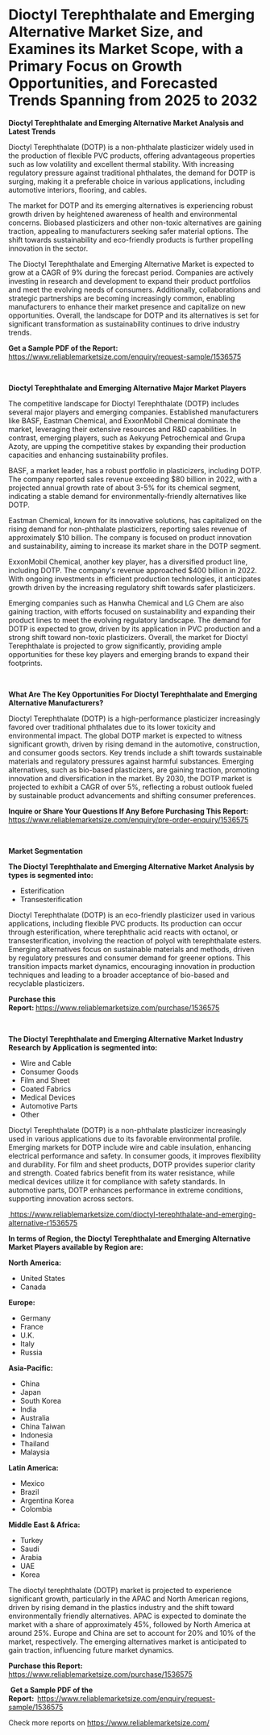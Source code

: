 <p><h1>Dioctyl Terephthalate and Emerging Alternative Market Size, and Examines its Market Scope, with a Primary Focus on Growth Opportunities, and Forecasted Trends Spanning from 2025 to 2032</h1></p><p><strong>Dioctyl Terephthalate and Emerging Alternative Market Analysis and Latest Trends</strong></p>
<p><p>Dioctyl Terephthalate (DOTP) is a non-phthalate plasticizer widely used in the production of flexible PVC products, offering advantageous properties such as low volatility and excellent thermal stability. With increasing regulatory pressure against traditional phthalates, the demand for DOTP is surging, making it a preferable choice in various applications, including automotive interiors, flooring, and cables.</p><p>The market for DOTP and its emerging alternatives is experiencing robust growth driven by heightened awareness of health and environmental concerns. Biobased plasticizers and other non-toxic alternatives are gaining traction, appealing to manufacturers seeking safer material options. The shift towards sustainability and eco-friendly products is further propelling innovation in the sector.</p><p>The Dioctyl Terephthalate and Emerging Alternative Market is expected to grow at a CAGR of 9% during the forecast period. Companies are actively investing in research and development to expand their product portfolios and meet the evolving needs of consumers. Additionally, collaborations and strategic partnerships are becoming increasingly common, enabling manufacturers to enhance their market presence and capitalize on new opportunities. Overall, the landscape for DOTP and its alternatives is set for significant transformation as sustainability continues to drive industry trends.</p></p>
<p><strong>Get a Sample PDF of the Report:&nbsp;</strong> <a href="https://www.reliablemarketsize.com/enquiry/request-sample/1536575?utm_campaign=3509&utm_medium=2&utm_source=Github&utm_content=ia&utm_term=03042025&utm_id=dioctyl-terephthalate-and-emerging-alternative">https://www.reliablemarketsize.com/enquiry/request-sample/1536575</a></p>
<p>&nbsp;</p>
<p><strong>Dioctyl Terephthalate and Emerging Alternative Major Market Players</strong></p>
<p><p>The competitive landscape for Dioctyl Terephthalate (DOTP) includes several major players and emerging companies. Established manufacturers like BASF, Eastman Chemical, and ExxonMobil Chemical dominate the market, leveraging their extensive resources and R&D capabilities. In contrast, emerging players, such as Aekyung Petrochemical and Grupa Azoty, are upping the competitive stakes by expanding their production capacities and enhancing sustainability profiles.</p><p>BASF, a market leader, has a robust portfolio in plasticizers, including DOTP. The company reported sales revenue exceeding $80 billion in 2022, with a projected annual growth rate of about 3-5% for its chemical segment, indicating a stable demand for environmentally-friendly alternatives like DOTP.</p><p>Eastman Chemical, known for its innovative solutions, has capitalized on the rising demand for non-phthalate plasticizers, reporting sales revenue of approximately $10 billion. The company is focused on product innovation and sustainability, aiming to increase its market share in the DOTP segment.</p><p>ExxonMobil Chemical, another key player, has a diversified product line, including DOTP. The company's revenue approached $400 billion in 2022. With ongoing investments in efficient production technologies, it anticipates growth driven by the increasing regulatory shift towards safer plasticizers.</p><p>Emerging companies such as Hanwha Chemical and LG Chem are also gaining traction, with efforts focused on sustainability and expanding their product lines to meet the evolving regulatory landscape. The demand for DOTP is expected to grow, driven by its application in PVC production and a strong shift toward non-toxic plasticizers. Overall, the market for Dioctyl Terephthalate is projected to grow significantly, providing ample opportunities for these key players and emerging brands to expand their footprints.</p></p>
<p>&nbsp;</p>
<p><strong>What Are The Key Opportunities For Dioctyl Terephthalate and Emerging Alternative Manufacturers?</strong></p>
<p><p>Dioctyl Terephthalate (DOTP) is a high-performance plasticizer increasingly favored over traditional phthalates due to its lower toxicity and environmental impact. The global DOTP market is expected to witness significant growth, driven by rising demand in the automotive, construction, and consumer goods sectors. Key trends include a shift towards sustainable materials and regulatory pressures against harmful substances. Emerging alternatives, such as bio-based plasticizers, are gaining traction, promoting innovation and diversification in the market. By 2030, the DOTP market is projected to exhibit a CAGR of over 5%, reflecting a robust outlook fueled by sustainable product advancements and shifting consumer preferences.</p></p>
<p><strong>Inquire or Share Your Questions If Any Before Purchasing This Report:</strong> <a href="https://www.reliablemarketsize.com/enquiry/pre-order-enquiry/1536575?utm_campaign=3509&utm_medium=2&utm_source=Github&utm_content=ia&utm_term=03042025&utm_id=dioctyl-terephthalate-and-emerging-alternative">https://www.reliablemarketsize.com/enquiry/pre-order-enquiry/1536575</a></p>
<p>&nbsp;</p>
<p><strong>Market Segmentation</strong></p>
<p><strong>The Dioctyl Terephthalate and Emerging Alternative Market Analysis by types is segmented into:</strong></p>
<p><ul><li>Esterification</li><li>Transesterification</li></ul></p>
<p><p>Dioctyl Terephthalate (DOTP) is an eco-friendly plasticizer used in various applications, including flexible PVC products. Its production can occur through esterification, where terephthalic acid reacts with octanol, or transesterification, involving the reaction of polyol with terephthalate esters. Emerging alternatives focus on sustainable materials and methods, driven by regulatory pressures and consumer demand for greener options. This transition impacts market dynamics, encouraging innovation in production techniques and leading to a broader acceptance of bio-based and recyclable plasticizers.</p></p>
<p><strong>Purchase this Report:&nbsp;</strong><a href="https://www.reliablemarketsize.com/purchase/1536575?utm_campaign=3509&utm_medium=2&utm_source=Github&utm_content=ia&utm_term=03042025&utm_id=dioctyl-terephthalate-and-emerging-alternative">https://www.reliablemarketsize.com/purchase/1536575</a></p>
<p>&nbsp;</p>
<p><strong>The Dioctyl Terephthalate and Emerging Alternative Market Industry Research by Application is segmented into:</strong></p>
<p><ul><li>Wire and Cable</li><li>Consumer Goods</li><li>Film and Sheet</li><li>Coated Fabrics</li><li>Medical Devices</li><li>Automotive Parts</li><li>Other</li></ul></p>
<p><p>Dioctyl Terephthalate (DOTP) is a non-phthalate plasticizer increasingly used in various applications due to its favorable environmental profile. Emerging markets for DOTP include wire and cable insulation, enhancing electrical performance and safety. In consumer goods, it improves flexibility and durability. For film and sheet products, DOTP provides superior clarity and strength. Coated fabrics benefit from its water resistance, while medical devices utilize it for compliance with safety standards. In automotive parts, DOTP enhances performance in extreme conditions, supporting innovation across sectors.</p></p>
<p><a href="https://www.reliablemarketsize.com/dioctyl-terephthalate-and-emerging-alternative-r1536575?utm_campaign=3509&utm_medium=2&utm_source=Github&utm_content=ia&utm_term=03042025&utm_id=dioctyl-terephthalate-and-emerging-alternative">&nbsp;https://www.reliablemarketsize.com/dioctyl-terephthalate-and-emerging-alternative-r1536575</a></p>
<p><strong>In terms of Region, the Dioctyl Terephthalate and Emerging Alternative Market Players available by Region are:</strong></p>
<p>
    <p> <strong> North America: </strong>
        <ul>
            <li>United States</li>
            <li>Canada</li>
        </ul>
        </p> 
    <p> <strong> Europe: </strong>
        <ul>
            <li>Germany</li>
            <li>France</li>
            <li>U.K.</li>
            <li>Italy</li>
            <li>Russia</li>
        </ul>
        </p> 
    <p> <strong> Asia-Pacific: </strong>
        <ul>
            <li>China</li>
            <li>Japan</li>
            <li>South Korea</li>
            <li>India</li>
            <li>Australia</li>
            <li>China Taiwan</li>
            <li>Indonesia</li>
            <li>Thailand</li>
            <li>Malaysia</li>
        </ul>
        </p> 
    <p> <strong> Latin America: </strong>
        <ul>
            <li>Mexico</li>
            <li>Brazil</li>
            <li>Argentina Korea</li>
            <li>Colombia</li>
        </ul>
        </p> 
    <p> <strong> Middle East & Africa: </strong>
        <ul>
            <li>Turkey</li>
            <li>Saudi</li>
            <li>Arabia</li>
            <li>UAE</li>
            <li>Korea</li>
        </ul>
    </p>
    </p>
<p><p>The dioctyl terephthalate (DOTP) market is projected to experience significant growth, particularly in the APAC and North American regions, driven by rising demand in the plastics industry and the shift toward environmentally friendly alternatives. APAC is expected to dominate the market with a share of approximately 45%, followed by North America at around 25%. Europe and China are set to account for 20% and 10% of the market, respectively. The emerging alternatives market is anticipated to gain traction, influencing future market dynamics.</p></p>
<p><strong>Purchase this Report: </strong><a href="https://www.reliablemarketsize.com/purchase/1536575?utm_campaign=3509&utm_medium=2&utm_source=Github&utm_content=ia&utm_term=03042025&utm_id=dioctyl-terephthalate-and-emerging-alternative">https://www.reliablemarketsize.com/purchase/1536575</a></p>
<p>&nbsp;<strong>Get a Sample PDF of the Report:&nbsp;&nbsp;</strong><a href="https://www.reliablemarketsize.com/enquiry/request-sample/1536575?utm_campaign=3509&utm_medium=2&utm_source=Github&utm_content=ia&utm_term=03042025&utm_id=dioctyl-terephthalate-and-emerging-alternative">https://www.reliablemarketsize.com/enquiry/request-sample/1536575</a></p>
<p><strong></strong></p>
<p>Check more reports on <a href="https://www.reliablemarketsize.com/?utm_campaign=3509&utm_medium=2&utm_source=Github&utm_content=ia&utm_term=03042025&utm_id=dioctyl-terephthalate-and-emerging-alternative">https://www.reliablemarketsize.com/</a></p>